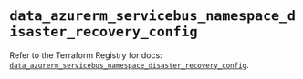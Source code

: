 # `data_azurerm_servicebus_namespace_disaster_recovery_config`

Refer to the Terraform Registry for docs: [`data_azurerm_servicebus_namespace_disaster_recovery_config`](https://registry.terraform.io/providers/hashicorp/azurerm/3.101.0/docs/data-sources/servicebus_namespace_disaster_recovery_config).
